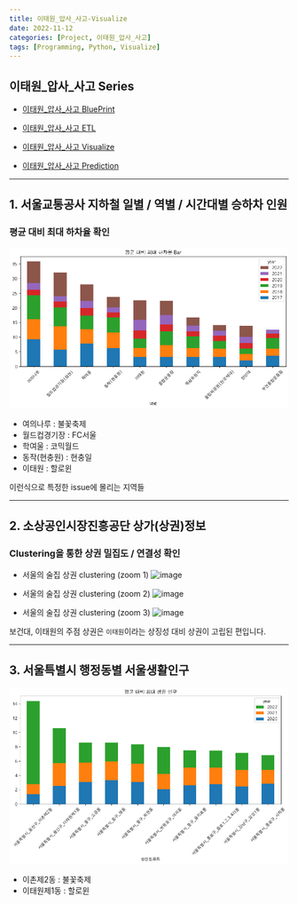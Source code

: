 ```yaml
---
title: 이태원_압사_사고-Visualize
date: 2022-11-12
categories: [Project, 이태원_압사_사고]
tags: [Programming, Python, Visualize]
---
```


## 이태원_압사_사고 Series

- [이태원_압사_사고 BluePrint](/posts/itaewon_crowd_crush-blueprint/)

- [이태원_압사_사고 ETL](/posts/itaewon_crowd_crush-etl/)

- [이태원_압사_사고 Visualize](/posts/itaewon_crowd_crush-visualize/)

- [이태원_압사_사고 Prediction](/posts/itaewon_crowd_crush-prediction/)

---

## 1. 서울교통공사 지하철 일별 / 역별 / 시간대별 승하차 인원

### 평균 대비 최대 하차율 확인

![image](/assets/img/_posts/project/itaewon_crowd_crush/metro_visualize.png)

- 여의나루 : 불꽃축제
- 월드컵경기장 : FC서울
- 학여울 : 코믹월드
- 동작(현충원) : 현충일
- 이태원 : 할로윈

이런식으로 특정한 issue에 몰리는 지역들

---

## 2. 소상공인시장진흥공단 상가(상권)정보

### Clustering을 통한 상권 밀집도 / 연결성 확인

- 서울의 술집 상권 clustering (zoom 1)
![image](/assets/img/_posts/project/itaewon_crowd_crush/market_z1.png)

- 서울의 술집 상권 clustering (zoom 2)
![image](/assets/img/_posts/project/itaewon_crowd_crush/market_z2.png)

- 서울의 술집 상권 clustering (zoom 3)
![image](/assets/img/_posts/project/itaewon_crowd_crush/market_z3.png)

보건대, 이태원의 주점 상권은 `이태원`이라는 상징성 대비 상권이 고립된 편입니다.

---

## 3. 서울특별시 행정동별 서울생활인구

![image](/assets/img/_posts/project/itaewon_crowd_crush/population_visualize.png)

- 이촌제2동 : 불꽃축제
- 이태원제1동 : 할로윈
